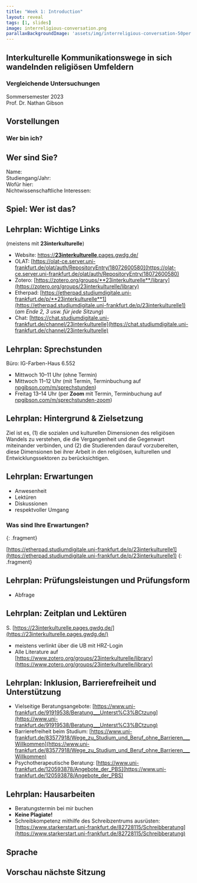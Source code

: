 ```yaml
---
title: "Week 1: Introduction"
layout: reveal
tags: [1, slides]
image: interreligious-conversation.png
parallaxBackgroundImage: 'assets/img/interreligious-conversation-50per.png'
---
```


## Interkulturelle Kommunikationswege in sich wandelnden religiösen Umfeldern

### Vergleichende Untersuchungen

Sommersemester 2023  
Prof. Dr. Nathan Gibson

## Vorstellungen

### Wer bin ich?

## Wer sind Sie?

Name:  
Studiengang/Jahr:  
Wofür hier:  
Nichtwissenschaftliche Interessen:  

## Spiel: Wer ist das?

## Lehrplan: Wichtige Links

(meistens mit **23interkulturelle**)

- Website: [https://**23interkulturelle**.pages.gwdg.de/](https://23interkulturelle.pages.gwdg.de/)  
- OLAT: [https://olat-ce.server.uni-frankfurt.de/olat/auth/RepositoryEntry/18072600580](https://olat-ce.server.uni-frankfurt.de/olat/auth/RepositoryEntry/18072600580)  
- Zotero: [https://zotero.org/groups/**23interkulturelle**/library](https://zotero.org/groups/23interkulturelle/library)
- Etherpad: [https://etherpad.studiumdigitale.uni-frankfurt.de/p/**23interkulturelle**1](https://etherpad.studiumdigitale.uni-frankfurt.de/p/23interkulturelle1) (_am Ende 2, 3 usw. für jede Sitzung_)
- Chat: [https://chat.studiumdigitale.uni-frankfurt.de/channel/23interkulturelle](https://chat.studiumdigitale.uni-frankfurt.de/channel/23interkulturelle) 

## Lehrplan: Sprechstunden

Büro: IG-Farben-Haus 6.552  

- Mittwoch 10–11 Uhr (ohne Termin)
- Mittwoch 11–12 Uhr (mit Termin, Terminbuchung auf [npgibson.com/m/sprechstunden](http://npgibson.com/m/sprechstunden))
- Freitag 13–14 Uhr (per **Zoom** mit Termin, Terminbuchung auf [npgibson.com/m/sprechstunden-zoom](http://npgibson.com/m/sprechstunden-zoom))

## Lehrplan: Hintergrund & Zielsetzung

Ziel ist es, (1) die sozialen und kulturellen Dimensionen des religiösen Wandels zu verstehen, die die Vergangenheit und die Gegenwart miteinander verbinden, und (2) die Studierenden darauf vorzubereiten, diese Dimensionen bei ihrer Arbeit in den religiösen, kulturellen und Entwicklungssektoren zu berücksichtigen.

## Lehrplan: Erwartungen

- Anwesenheit
- Lektüren
- Diskussionen
- respektvoller Umgang

### Was sind Ihre Erwartungen?
{: .fragment}

[https://etherpad.studiumdigitale.uni-frankfurt.de/p/23interkulturelle1](https://etherpad.studiumdigitale.uni-frankfurt.de/p/23interkulturelle1)
{: .fragment}

## Lehrplan: Prüfungsleistungen und Prüfungsform

- Abfrage

## Lehrplan: Zeitplan und Lektüren

S. [https://23interkulturelle.pages.gwdg.de/](https://23interkulturelle.pages.gwdg.de/)  

- meistens verlinkt über die UB mit HRZ-Login
- Alle Literature auf [https://www.zotero.org/groups/23interkulturelle/library](https://www.zotero.org/groups/23interkulturelle/library)

## Lehrplan: Inklusion, Barrierefreiheit und Unterstützung

- Vielseitige Beratungsangebote: [https://www.uni-frankfurt.de/91919538/Beratung___Unterst%C3%BCtzung](https://www.uni-frankfurt.de/91919538/Beratung___Unterst%C3%BCtzung)
- Barrierefreiheit beim Studium: [https://www.uni-frankfurt.de/83577918/Wege_zu_Studium_und_Beruf_ohne_Barrieren___Willkommen](https://www.uni-frankfurt.de/83577918/Wege_zu_Studium_und_Beruf_ohne_Barrieren___Willkommen)
- Psychotherapeutische Beratung: [https://www.uni-frankfurt.de/120593878/Angebote_der_PBS](https://www.uni-frankfurt.de/120593878/Angebote_der_PBS)

## Lehrplan: Hausarbeiten

- Beratungstermin bei mir buchen
- **Keine Plagiate!**
- Schreibkompetenz mithilfe des Schreibzentrums ausrüsten: [https://www.starkerstart.uni-frankfurt.de/82728115/Schreibberatung](https://www.starkerstart.uni-frankfurt.de/82728115/Schreibberatung)

## Sprache


## Vorschau nächste Sitzung